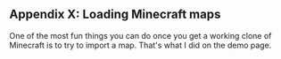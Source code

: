 ## Appendix X: Loading Minecraft maps

One of the most fun things you can do once you get a working clone of Minecraft is to try to import a map. That's what I did on the demo page.